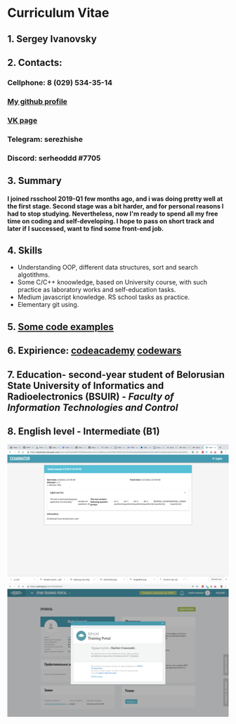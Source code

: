 # Curriculum Vitae

## 1. __Sergey Ivanovsky__
## 2. __Contacts:__
### Cellphone: 8 (029) 534-35-14
### [My github profile](https://github.com/serezhishe)
### [VK page](https://vk.com/serezhishe)
### Telegram: serezhishe
### Discord: serheoddd #7705
## 3. __Summary__
#### I joined rsschool 2019-Q1 few months ago, and i was doing pretty well at the first stage. Second stage was a bit harder, and for personal reasons I had to stop studying. Nevertheless, now I'm ready to spend all my free time on coding and self-developing. I hope to pass on short track and later if I successed, want to find some front-end job.
## 4. __Skills__
* Understanding OOP, different data structures, sort and search algotithms.
* Some C/C++ knoowledge, based on University course, with such practice as laboratory works and self-education tasks.
* Medium javascript knowledge. RS school tasks as practice.
* Elementary git using.

## 5. __[Some code examples](https://github.com/serezhishe)__
## 6. __Expirience: [codeacademy](https://www.codecademy.com/users/serezhishe/achievements)  [codewars](https://www.codewars.com/users/serezhishe)__
## 7. __Education__- second-year student of __Belorusian State University of Informatics and Radioelectronics (BSUIR)__ - _Faculty of Information Technologies and Control_
## 8. __English level - Intermediate (B1)__
![English epam test](/screenshots/screen1.png)
![English epam test](/screenshots/screen2.png)